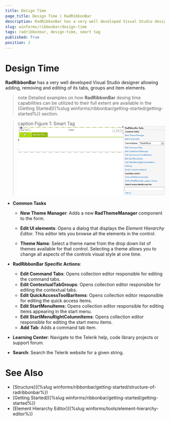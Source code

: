 ```yaml
---
title: Design Time
page_title: Design Time | RadRibbonBar
description: RadRibbonBar has a very well developed Visual Studio designer allowing adding, removing and editing of its tabs, groups and item elements.
slug: winforms/ribbonbar/design-time
tags: radribbonbar, design-time, smart tag
published: True
position: 2
---
```


# Design Time

__RadRibbonBar__ has a very well developed Visual Studio designer allowing adding, removing and editing of its tabs, groups and item elements.

>note Detailed examples on how __RadRibbonBar__ desing time capabilities can be utilized to their full extent are available in the [Getting Started]({%slug winforms/ribbonbar/getting-started/getting-started%}) section. 
>

>caption Figure 1: Smart Tag
![radribbonbar-design-time 001](images/radribbonbar-design-time001.png)

* __Common Tasks__

	* __New Theme Manager__: Adds a new __RadThemeManager__ component to the form.

	* __Edit UI elements__: Opens a dialog that displays the *Element Hierarchy Editor*. This editor lets you browse all the elements in the control.

	* __Theme Name__: Select a theme name from the drop down list of themes available for that control. Selecting a theme allows you to change all aspects of the controls visual style at one time.

* __RadRibbonBar Specific Actions__:

	* __Edit Command Tabs__: Opens collection editor responsible for editing the command tabs.
	* __Edit ContextualTabGroups__: Opens collection editor responsible for editing the contextual tabs.
	* __Edit QuickAccessToolBarItems__: Opens collection editor responsible for editing the quick access items.
	* __Edit StartMenuItems__: Opens collection editor responsible for editing items appearing in the start menu.
	* __Edit StartMenuRightColumnItems__: Opens collection editor responsible for editing the start menu items.
	* __Add Tab__: Adds a command tab item.

* __Learning Center__: Navigate to the Telerik help, code library projects or support forum.

* __Search__: Search the Telerik website for a given string. 

# See Also

* [Structure]({%slug winforms/ribbonbar/getting-started/structure-of-radribbonbar%})
* [Getting Started]({%slug winforms/ribbonbar/getting-started/getting-started%})
* [Element Hierarchy Editor]({%slug winforms/tools/element-hierarchy-editor%})

